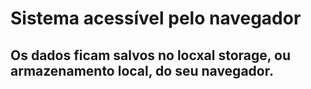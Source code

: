 # Sistema acessível pelo navegador

## Os dados ficam salvos no locxal storage, ou armazenamento local, do seu navegador.

